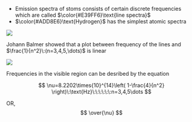 

- Emission spectra of stoms consists of certain discrete frequencies which are called $\color{#E39FF6}\text{line spectra}$
- $\color{#ADD8E6}\text{Hydrogen}$ has the simplest atomic spectra 


![](https://i.imgur.com/r34njEd.png)


Johann Balmer showed that a plot between frequency of the lines and $\frac{1}{n^2}\:(n=3,4,5,\dots)$ is linear 

![](https://i.imgur.com/rE29iAF.png)


Frequencies in the visible region can be desribed by the equation 

$$
\nu=8.2202\times{10}^{14}\left( 1-\frac{4}{n^2} \right)\:\text{Hz}\:\:\:\:\:\:n=3,4,5\dots 
$$

$\text{OR,}$
$$
\over{\nu}
$$


